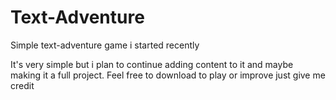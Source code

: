 # Text-Adventure
Simple text-adventure game i started recently

It's very simple but i plan to continue adding content to it and maybe making it a full project. Feel free to download to play or improve just give me credit
